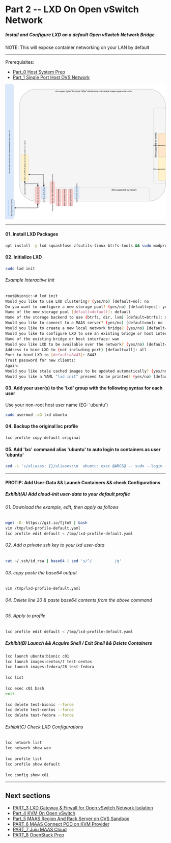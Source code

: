 # Part 2 -- LXD On Open vSwitch Network
##### Install and Configure LXD on a default Open vSwitch Network Bridge
NOTE: This will expose container networking on your LAN by default    

-------
Prerequisites:
- [Part_0 Host System Prep]
- [Part_1 Single Port Host OVS Network]

![CCIO_Hypervisor - LXD On OpenvSwitch](https://github.com/KathrynMorgan/mini-stack/blob/master/2_LXD-On-OVS/web/drawio/lxd-on-openvswitch.svg)

-------
#### 01. Install LXD Packages
````sh
apt install -y lxd squashfuse zfsutils-linux btrfs-tools && sudo modprobe zfs
````

#### 02. Initialize LXD
````sh
sudo lxd init
````
###### Example Interactive Init
````sh
root@bionic:~# lxd init
Would you like to use LXD clustering? (yes/no) [default=no]: no
Do you want to configure a new storage pool? (yes/no) [default=yes]: yes
Name of the new storage pool [default=default]: default
Name of the storage backend to use (btrfs, dir, lvm) [default=btrfs]: dir
Would you like to connect to a MAAS server? (yes/no) [default=no]: no
Would you like to create a new local network bridge? (yes/no) [default=yes]: no
Would you like to configure LXD to use an existing bridge or host interface?(yes/no) [default=no]: yes
Name of the existing bridge or host interface: wan
Would you like LXD to be available over the network? (yes/no) [default=no]: yes
Address to bind LXD to (not including port) [default=all]: all
Port to bind LXD to [default=8443]: 8443
Trust password for new clients:
Again:
Would you like stale cached images to be updated automatically? (yes/no) [default=yes] yes
Would you like a YAML "lxd init" preseed to be printed? (yes/no) [default=no]: yes
````
#### 03. Add your user(s) to the 'lxd' group with the following syntax for each user
Use your non-root host user name (EG: 'ubuntu')
````sh
sudo usermod -aG lxd ubuntu
````
#### 04. Backup the original lxc profile
````sh
lxc profile copy default original
````
#### 05. Add 'lxc' command alias 'ubuntu' to auto login to containers as user 'ubuntu'
````sh
sed -i 's/aliases: {}/aliases:\n  ubuntu: exec @ARGS@ -- sudo --login --user ubuntu/g' .config/lxc/config.yml
````
-------
#### PROTIP: Add User-Data && Launch Containers && check Configurations
##### Exhibit(A) Add cloud-init user-data to your default profile
###### 01. Download the example, edit, then apply as follows
````sh
wget -O- https://git.io/fjtnS | bash
vim /tmp/lxd-profile-default.yaml
lxc profile edit default < /tmp/lxd-profile-default.yaml
````
###### 02. Add a private ssh key to your lxd user-data
````sh
cat ~/.ssh/id_rsa | base64 | sed 's/^/          /g'
````
###### 03. copy paste the base64 output
````sh
vim /tmp/lxd-profile-default.yaml
````
###### 04. Delete line 20 & paste base64 contents from the above command
###### 05. Apply to profile
````sh
lxc profile edit default < /tmp/lxd-profile-default.yaml
````
##### Exhibit(B) Launch && Acquire Shell / Exit Shell && Delete Containers
````sh
lxc launch ubuntu:bionic c01
lxc launch images:centos/7 test-centos
lxc launch images:fedora/28 test-fedora

lxc list

lxc exec c01 bash
exit

lxc delete test-bionic --force
lxc delete test-centos --force
lxc delete test-fedora --force
````
###### Exhibit(C) Check LXD Configurations
````sh
lxc network list
lxc network show wan

lxc profile list
lxc profile show default

lxc config show c01
````
-------
## Next sections
- [PART_3 LXD Gateway & Firwall for Open vSwitch Network Isolation]
- [Part_4 KVM On Open vSwitch]
- [Part_5 MAAS Region And Rack Server on OVS Sandbox]
- [PART_6 MAAS Connect POD on KVM Provider]
- [PART_7 Juju MAAS Cloud]
- [PART_8 OpenStack Prep]

<!-- Markdown link & img dfn's -->
[Part_0 Host System Prep]: https://github.com/KathrynMorgan/mini-stack/tree/master/0_Host_System_Prep
[Part_1 Single Port Host OVS Network]: https://github.com/KathrynMorgan/mini-stack/tree/master/1_Single_Port_Host-Open_vSwitch_Network_Configuration
[Part_2 LXD On Open vSwitch Network]: https://github.com/KathrynMorgan/mini-stack/tree/master/2_LXD-On-OVS
[PART_3 LXD Gateway & Firwall for Open vSwitch Network Isolation]: https://github.com/KathrynMorgan/mini-stack/tree/master/3_LXD_Network_Gateway
[Part_4 KVM On Open vSwitch]: https://github.com/KathrynMorgan/mini-stack/tree/master/4_KVM_On_Open_vSwitch
[Part_5 MAAS Region And Rack Server on OVS Sandbox]: https://github.com/KathrynMorgan/mini-stack/tree/master/5_MAAS-Rack_And_Region_Ctl-On-Open_vSwitch
[PART_6 MAAS Connect POD on KVM Provider]: https://github.com/KathrynMorgan/mini-stack/tree/master/6_MAAS-Connect_POD_KVM-Provider
[PART_7 Juju MAAS Cloud]: https://github.com/KathrynMorgan/mini-stack/tree/master/7_Juju_MAAS_Cloud
[PART_8 OpenStack Prep]: https://github.com/KathrynMorgan/mini-stack/tree/master/8_OpenStack_Prep
